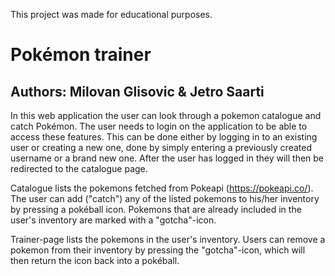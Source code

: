 This project was made for educational purposes.

# Pokémon trainer

## Authors: Milovan Glisovic & Jetro Saarti
In this web application the user can look through a pokemon catalogue and catch Pokémon.
The user needs to login on the application to be able to access these features. This can be done either by logging in to an existing user or creating a new one, done by simply entering a previously created username or a brand new one. After the user has logged in they will then be redirected to the catalogue page.

Catalogue lists the pokemons fetched from Pokeapi (https://pokeapi.co/). The user can add ("catch") any of the listed pokemons to his/her inventory by pressing a pokéball icon. Pokemons that are already included in the user's inventory are marked with a "gotcha"-icon.

Trainer-page lists the pokemons in the user's inventory. Users can remove a pokemon from their inventory by pressing the "gotcha"-icon, which will then return the icon back into a pokéball.
